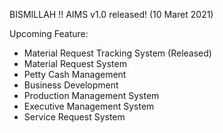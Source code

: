 BISMILLAH !!
AIMS v1.0 released! (10 Maret 2021)

Upcoming Feature:
- Material Request Tracking System (Released)
- Material Request System
- Petty Cash Management
- Business Development
- Production Management System
- Executive Management System
- Service Request System
